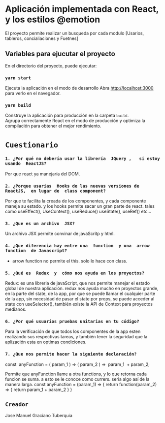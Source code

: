 # Aplicación implementada con React, y los estilos @emotion

El proyecto permite realizar un busqueda por cada modulo [Usarios, tableros, concialiaciones y Fuetnes]

## Variables para ejucutar el proyecto

En el directorio del proyecto, puede ejecutar:

### `yarn start`

Ejecuta la aplicación en el modo de desarrollo
Abra [http://localhost:3000](http://localhost:3000) para verlo en el navegador.


### `yarn build`

Construye la aplicación para producción en la carpeta `build`. \
Agrupa correctamente React en el modo de producción y optimiza la compilación para obtener el mejor rendimiento.

# `Cuestionario`

### `1. ¿Por qué no debería usar la librería ​ JQuery , ​ ​ si estoy usando ​ ReactJS​?`
Por que react ya manejaría del DOM.

### `2. ¿Porque usarias ​ Hooks de las nuevas versiones de ​ ReactJS, ​ en lugar de ​ class component? ​`

Por que te facilita la creada de los componentes, y cada componente maneja su estado. y los hooks permite sacar un gran parte de react. tales como useEffect(), UseContext(), useReduce() useState(), useRef() etc...

### `3. ¿Que es un archivo ​ JSX​?`
Un archivo JSX  permite convinar de javaScritp y html.
### `4. ¿Que diferencia hay entre una ​ function ​ y una ​ arrow function ​ de Javascript​?`
- arrow function no permite el this. solo lo hace con class.

### `5. ¿Qué es ​ Redux ​ y ​ cómo nos ayuda en los proyectos?`

Redux: es una libreria de javaScript, que nos permite manejar el estado global de nuestra aplicación.  redux nos ayuda mucho en proyectos grande, en la parte del state, de la app, por que se puede llamar el cualquier parte de la app, sin necesidad de pasar el state por props, se puede acceder al state con useSelector(), también existe la API de Context para proyectos medianos. 

### `6. ¿Por qué usuarios pruebas unitarias en tu código?`

Para la verificación de que todos los componentes de la app esten realizando sus respectivas tareas, y también tener la seguridad que la aplización esta en optimas condiciones.

### `7. ¿Que nos permite hacer la siguiente declaración?`
const ​ anyFunction = (​ param_1​ ) => (​ param_2​ ) =>​ ​ param_1 ​ + ​ ​ param_2;

Permite que anyFunction llame a otra functions, y lo que retorna cada funcion se suma. a esto se le conoce como currers.
seria algo así de la manera larga.
const anyFunction = (param_1) => {
    return function(param_2) => {
        return param_1 + param_2
    }
}


## `Creador`

Jose Manuel Graciano Tuberquia





